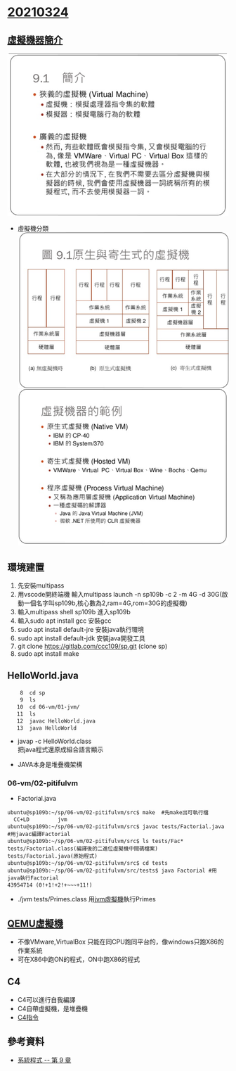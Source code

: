 # [20210324](https://www.facebook.com/ccckmit/videos/10158852743611893)

## [虛擬機器簡介](https://www.slideshare.net/ccckmit/9-73472922/4)
![picture](https://github.com/victor0520/sp109b/blob/main/note/bitmap/virtual_machine_intro.png)
* 虛擬機分類\
![picture](https://github.com/victor0520/sp109b/blob/main/note/bitmap/virtual_machine.png)\
![picture](https://github.com/victor0520/sp109b/blob/main/note/bitmap/virtual_machine_ex.png)

## 環境建置
1. 先安裝multipass
2. 用vscode開終端機 輸入multipass launch -n sp109b -c 2 -m 4G -d 30G(啟動一個名字叫sp109b,核心數為2,ram=4G,rom=30G的虛擬機)
3. 輸入multipass shell sp109b 進入sp109b
4. 輸入sudo apt install gcc 安裝gcc
5. sudo apt install default-jre 安裝java執行環境
6. sudo apt install default-jdk 安裝java開發工具
7. git clone https://gitlab.com/ccc109/sp.git (clone sp)
8. sudo apt install make 
## HelloWorld.java
```
    8  cd sp
    9  ls
   10  cd 06-vm/01-jvm/
   11  ls
   12  javac HelloWorld.java
   13  java HelloWorld
```
* javap -c HelloWorld.class \
把java程式還原成組合語言顯示

* JAVA本身是堆疊機架構
### 06-vm/02-pitifulvm
* Factorial.java
```
ubuntu@sp109b:~/sp/06-vm/02-pitifulvm/src$ make  #先make出可執行檔
  CC+LD         jvm
ubuntu@sp109b:~/sp/06-vm/02-pitifulvm/src$ javac tests/Factorial.java  #用javac編譯Factorial
ubuntu@sp109b:~/sp/06-vm/02-pitifulvm/src$ ls tests/Fac*
tests/Factorial.class(編譯後的二進位虛擬機中間碼檔案)  tests/Factorial.java(原始程式)
ubuntu@sp109b:~/sp/06-vm/02-pitifulvm/src$ cd tests
ubuntu@sp109b:~/sp/06-vm/02-pitifulvm/src/tests$ java Factorial #用java執行Factorial
43954714 (0!+1!+2!+~~~+11!)
```
* ./jvm tests/Primes.class 用[jvm虛擬機](https://www.guru99.com/java-virtual-machine-jvm.html)執行Primes  

## [QEMU虛擬機](https://zh.wikipedia.org/zh-tw/QEMU)
* 不像VMware,VirtualBox 只能在同CPU跑同平台的，像windows只跑X86的作業系統
* 可在X86中跑ON的程式，ON中跑X86的程式

## C4
* C4可以進行自我編譯
* C4自帶虛擬機，是堆疊機
* [C4指令](https://gitlab.com/ccc109/sp/-/blob/master/C1-c4/C4%E7%B7%A8%E8%AD%AF%E5%99%A8%E4%B8%AD%E7%9A%84%E8%99%9B%E6%93%AC%E6%A9%9F.md)

## 參考資料
* [系統程式 -- 第 9 章](https://www.slideshare.net/ccckmit/9-73472922)